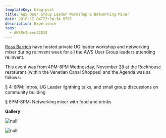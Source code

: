 ```yaml
---
templateKey: blog-post
title: AWS User Group Leader Workshop & Networking Mixer
date: 2018-12-04T23:24:34.079Z
description: Experience
tags:
  - AWSReInvent2018
---
```

[Ross Barrich](https://www.linkedin.com/in/rossbarich/) have hosted private UG leader workshop and networking mixer during re:Invent week for all the AWS User Group leaders attending re:Invent.

This event was from  4PM-8PM Wednesday, November 28 at the Rockhouse restaurant (within the Venetian Canal Shoppes) and the Agenda was as follows:

§  4-6PM: Intros, UG Leader lightning talks, and small group discussions on community building

§  6PM-8PM: Networking mixer with food and drinks

**Gallery**

![null](/img/ug_1.png)

![null](/img/ug_2.png)
